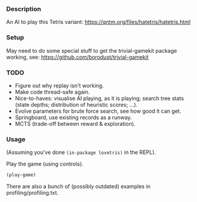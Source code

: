 ### Description
An AI to play this Tetris variant: https://qntm.org/files/hatetris/hatetris.html

### Setup
May need to do some special stuff to get the trivial-gamekit package working, see: https://github.com/borodust/trivial-gamekit

### TODO
* Figure out why replay isn't working.
* Make code thread-safe again.
* Nice-to-haves: visualise AI playing, as it is playing; search tree stats (state depths; distribution of heuristic scores; ...).
* Evolve parameters for brute force search, see how good it can get.
* Springboard, use existing records as a runway.
* MCTS (trade-off between reward & exploration).

### Usage
(Assuming you've done `(in-package lovetris)` in the REPL).

Play the game (using controls).

```lisp
(play-game)
```

There are also a bunch of (possibly outdated) examples in profiling/profiling.txt.